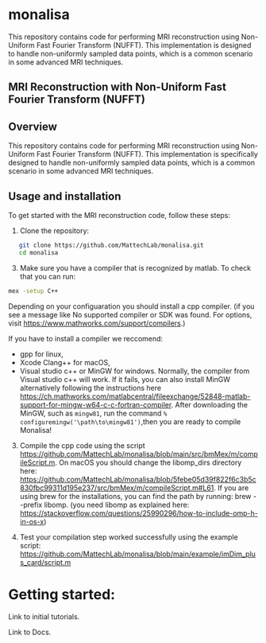 # monalisa
This repository contains code for performing MRI reconstruction using Non-Uniform Fast Fourier Transform (NUFFT). This implementation is designed to handle non-uniformly sampled data points, which is a common scenario in some advanced MRI techniques. 

## MRI Reconstruction with Non-Uniform Fast Fourier Transform (NUFFT)

## Overview
This repository contains code for performing MRI reconstruction using Non-Uniform Fast Fourier Transform (NUFFT). This implementation is specifically designed to handle non-uniformly sampled data points, which is a common scenario in some advanced MRI techniques.

## Usage and installation
To get started with the MRI reconstruction code, follow these steps:
1. Clone the repository:

```sh
   git clone https://github.com/MattechLab/monalisa.git
   cd monalisa
```

3. Make sure you have a compiler that is recognized by matlab. To check that you can run:

```sh
mex -setup C++
```

Depending on your configuaration you should install a cpp compiler. (if you see a message like No supported compiler or SDK was found.
For options, visit https://www.mathworks.com/support/compilers.) 

If you have to install a compiler we reccomend:
- gpp for linux,
- Xcode Clang++ for macOS,
- Visual studio c++ or MinGW for windows. Normally, the compiler from Visual studio c++ will work. If it fails, you can also install MinGW alternatively following the instructions here https://ch.mathworks.com/matlabcentral/fileexchange/52848-matlab-support-for-mingw-w64-c-c-fortran-compiler. After downloading the MinGW, such as `mingw81`, run the command `% configuremingw('\path\to\mingw81')`,then you are ready to compile Monalisa!

3. Compile the cpp code using the script https://github.com/MattechLab/monalisa/blob/main/src/bmMex/m/compileScript.m. On macOS you should change the libomp_dirs directory here: https://github.com/MattechLab/monalisa/blob/5febe05d39f822f6c3b5c830fbc99311d195e237/src/bmMex/m/compileScript.m#L61. If you are using brew for the installations, you can find the path by running: brew --prefix libomp. (you need libomp as explained here: https://stackoverflow.com/questions/25990296/how-to-include-omp-h-in-os-x)
   
4. Test your compilation step worked successfully using the example script: https://github.com/MattechLab/monalisa/blob/main/example/imDim_plus_card/script.m
   
# Getting started: 
Link to initial tutorials.

Link to Docs.
